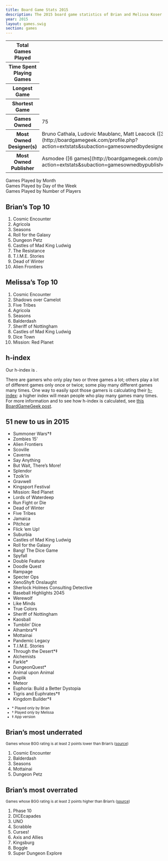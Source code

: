 ```yaml
---
title: Board Game Stats 2015
description: The 2015 board game statistics of Brian and Melissa Koser
year: 2015
layout: games.swig
section: games
---
```


<table class="table-vertical">
    <tr>
        <th>Total Games Played</th>
        <td id="total-played"></td>
    </tr>
    <tr>
        <th>Time Spent Playing Games</th>
        <td id="time-spent"></td>
    </tr>
    <tr>
        <th>Longest Game</th>
        <td id="longest"></td>
    </tr>
    <tr>
        <th>Shortest Game</th>
        <td id="shortest"></td>
    </tr>
    <tr>
        <th>Games Owned</th>
        <td id="owned-count">75</td>
    </tr>
    <tr>
        <th>Most Owned Designer(s)</th>
        <td id="most-owned-designer">Bruno Cathala, Ludovic Maublanc, Matt Leacock ([3 games each](http://boardgamegeek.com/profile.php?action=extstats&subaction=gamesownedbydesigner&username=briankoser))</td>
    </tr>
    <tr>
        <th>Most Owned Publisher</th>
        <td id="most-owned-publisher">Asmodee ([6 games](http://boardgamegeek.com/profile.php?action=extstats&subaction=gamesownedbypublisher&username=briankoser))</td>
    </tr>
</table>

<section>
    <div class="ct-played-by-month ct-chart ct-golden-section ct-wide-bar"></div>
    <div class="chart-caption">Games Played by Month</div>
</section>

<section>
    <div class="ct-played-by-day ct-chart ct-golden-section ct-wide-bar"></div>
    <div class="chart-caption">Games Played by Day of the Week</div>
</section>

<section>
    <div class="ct-played-by-player-count ct-chart ct-golden-section ct-wide-bar"></div>
    <div class="chart-caption">Games Played by Number of Players</div>
</section>

<!--<section>
    <div class="ct-owned-by-year ct-chart ct-golden-section ct-wide-bar"></div>
    <div class="chart-caption">Games Owned by Year Published ([source](http://boardgamegeek.com/profile.php?action=extstats&subaction=gamesownedbyyear&username=briankoser))</div>
</section>
1906: 1
1948: 1
1949: 1
1960: 1
1972: 2
1981: 1
1982: 1
1984: 1
1988: 1
1989: 1
1995: 1
1997: 2
1999: 1
2001: 1
2004: 2
2005: 4
2006: 2
2007: 2
2008: 4
2009: 4
2010: 4
2011: 6
2012: 4
2013: 6
2014: 14
2015: 9-->


<!--<div class="ct-listed-by-total-played ct-chart ct-golden-section"></div>
<div class="chart-caption">Games by Number of Times Played</div>-->

<!--<div class="ct-listed-by-minutes ct-chart ct-golden-section"></div>
<div class="chart-caption">Games by Total Minutes Played</div>-->

<!-- graph: games Brian won by % (min. 2 games played) -->

<!-- graph: games Melissa won by % (min. 2 games played) -->
                
## Brian’s Top 10
1. Cosmic Encounter
1. Agricola
1. Seasons
1. Roll for the Galaxy
1. Dungeon Petz
1. Castles of Mad King Ludwig
1. The Resistance
1. T.I.M.E. Stories
1. Dead of Winter
1. Alien Frontiers

## Melissa’s Top 10
1. Cosmic Encounter
1. Shadows over Camelot
1. Five Tribes
1. Agricola
1. Seasons
1. Balderdash
1. Sheriff of Nottingham
1. Castles of Mad King Ludwig
1. Dice Town
1. Mission: Red Planet
                
## h‐index
Our h-index is <span id="hindex"></span>.

There are gamers who only play two or three games a lot; others play a lot of different games only once or twice; some play many different games many times. One way to easily spot those gamers is calculating their [h-index](http://en.wikipedia.org/wiki/H-index): a higher index will mean people who play many games many times. For more information and to see how h-index is calculated, see [this BoardGameGeek post](boardgamegeek.com/thread/953084/whats-your-h-index).

## 51 new to us in 2015
- Summoner Wars*‡
- Zombies 15'
- Alien Frontiers
- Scoville
- Caverna
- Say Anything
- But Wait, There’s More!
- Splendor
- Tzolk’in
- Gravwell
- Kingsport Festival
- Mission: Red Planet
- Lords of Waterdeep
- Run Fight or Die
- Dead of Winter
- Five Tribes
- Jamaica
- Pitchcar
- Flick ’em Up!
- Suburbia
- Castles of Mad King Ludwig
- Roll for the Galaxy
- Bang! The Dice Game
- Spyfall
- Double Feature
- Doodle Quest
- Rampage
- Specter Ops
- XenoShyft Onslaught
- Sherlock Holmes Consulting Detective
- Baseball Highlights 2045
- Werewolf
- Like Minds
- True Colors
- Sheriff of Nottingham
- Kaosball
- Tumblin’ Dice
- Alhambra*‡
- Mottainai
- Pandemic Legacy
- T.I.M.E. Stories
- Through the Desert*‡
- Alchemists
- Farkle*
- DungeonQuest*
- Animal upon Animal
- Duplik
- Meteor
- Euphoria: Build a Better Dystopia
- Tigris and Euphrates*‡
- Kingdom Builder*‡

<small>
<ul class="no-list-type">
    <li>* Played only by Brian
    <li>† Played only by Melissa
    <li>‡ App version
</ul>
</small>

## Brian’s most underrated
<small>Games whose BGG rating is at least 2 points lower than Brian’s ([source](http://boardgamegeek.com/collection/user/briankoser?rated=1&ff=1&sort=underrated&sortdir=desc&columns=title|bggrating|rating&hiddencolumns=delta))</small>
1. Cosmic Encounter
1. Balderdash
1. Seasons
1. Mottainai
1. Dungeon Petz

## Brian’s most overrated
<small>Games whose BGG rating is at least 2 points higher than Brian’s ([source](http://boardgamegeek.com/collection/user/briankoser?rated=1&ff=1&sort=overrated&sortdir=asc&columns=title|bggrating|rating&hiddencolumns=delta))</small>
1. Phase 10
1. DICEcapades
1. UNO
1. Scrabble
1. Curses!
1. Axis and Allies
1. Kingsburg
1. Boggle
1. Super Dungeon Explore